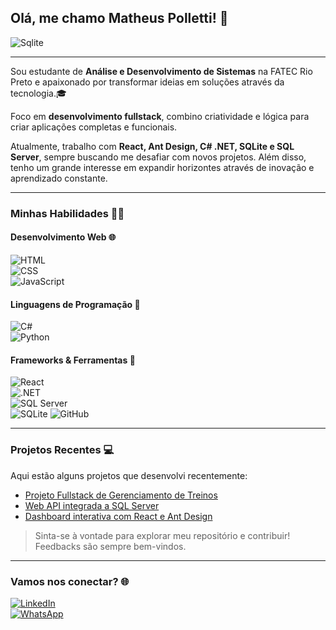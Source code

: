 ## Olá, me chamo Matheus Polletti! 👋  

<img align="center" alt="Sqlite" src="https://readme-typing-svg.herokuapp.com?font=Fira+Code&weight=600&pause=1000&color=FFCA28&width=420&lines=Seja+bem+vindo(a)+ao+meu+perfil+%F0%9F%98%81" />

---

Sou estudante de **Análise e Desenvolvimento de Sistemas** na FATEC Rio Preto e apaixonado por transformar ideias em soluções através da tecnologia.🎓

Foco em **desenvolvimento fullstack**, combino criatividade e lógica para criar aplicações completas e funcionais.

Atualmente, trabalho com **React, Ant Design, C# .NET, SQLite e SQL Server**, sempre buscando me desafiar com novos projetos. Além disso, tenho um grande interesse em expandir horizontes através de inovação e aprendizado constante.

---

### **Minhas Habilidades** 🧑‍💻

#### Desenvolvimento Web 🌐  
![HTML](https://img.shields.io/badge/HTML5-E34F26?style=for-the-badge&logo=html5&logoColor=white)  
![CSS](https://img.shields.io/badge/CSS3-1572B6?style=for-the-badge&logo=css3&logoColor=white)  
![JavaScript](https://img.shields.io/badge/JavaScript-F7DF1E?style=for-the-badge&logo=javascript&logoColor=323330)  

#### Linguagens de Programação 🧩  
![C#](https://img.shields.io/badge/C%23-239120?style=for-the-badge&logo=c-sharp&logoColor=white)  
![Python](https://img.shields.io/badge/Python-14354C?style=for-the-badge&logo=python&logoColor=white)  

#### Frameworks & Ferramentas 🚀  
![React](https://img.shields.io/badge/React-20232A?style=for-the-badge&logo=react&logoColor=61DAFB)  
![.NET](https://img.shields.io/badge/.NET-5C2D91?style=for-the-badge&logo=.net&logoColor=white)  
![SQL Server](https://img.shields.io/badge/Microsoft_SQL_Server-CC2927?style=for-the-badge&logo=microsoft-sql-server&logoColor=white)  
![SQLite](https://img.shields.io/badge/SQLite-07405E?style=for-the-badge&logo=sqlite&logoColor=white) 
![GitHub](https://img.shields.io/badge/GitHub-100000?style=for-the-badge&logo=github&logoColor=white)  

---

### **Projetos Recentes** 💻  
Aqui estão alguns projetos que desenvolvi recentemente:  
- [Projeto Fullstack de Gerenciamento de Treinos](#)  
- [Web API integrada a SQL Server](#)  
- [Dashboard interativa com React e Ant Design](#)  

> Sinta-se à vontade para explorar meu repositório e contribuir! Feedbacks são sempre bem-vindos.

---

### **Vamos nos conectar?** 🌐  
[![LinkedIn](https://img.shields.io/badge/LinkedIn-0077B5?style=for-the-badge&logo=linkedin&logoColor=white)](https://www.linkedin.com/in/matheuscpolletti/)  
[![WhatsApp](https://img.shields.io/badge/WhatsApp-25D366?style=for-the-badge&logo=whatsapp&logoColor=white)](https://api.whatsapp.com/send?phone=5517997627043&text=Olá,%20Matheus!)  
